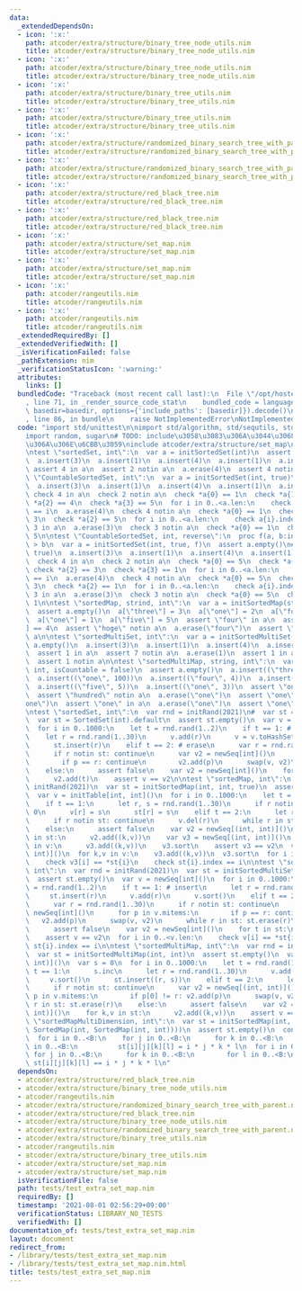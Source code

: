 ```yaml
---
data:
  _extendedDependsOn:
  - icon: ':x:'
    path: atcoder/extra/structure/binary_tree_node_utils.nim
    title: atcoder/extra/structure/binary_tree_node_utils.nim
  - icon: ':x:'
    path: atcoder/extra/structure/binary_tree_node_utils.nim
    title: atcoder/extra/structure/binary_tree_node_utils.nim
  - icon: ':x:'
    path: atcoder/extra/structure/binary_tree_utils.nim
    title: atcoder/extra/structure/binary_tree_utils.nim
  - icon: ':x:'
    path: atcoder/extra/structure/binary_tree_utils.nim
    title: atcoder/extra/structure/binary_tree_utils.nim
  - icon: ':x:'
    path: atcoder/extra/structure/randomized_binary_search_tree_with_parent.nim
    title: atcoder/extra/structure/randomized_binary_search_tree_with_parent.nim
  - icon: ':x:'
    path: atcoder/extra/structure/randomized_binary_search_tree_with_parent.nim
    title: atcoder/extra/structure/randomized_binary_search_tree_with_parent.nim
  - icon: ':x:'
    path: atcoder/extra/structure/red_black_tree.nim
    title: atcoder/extra/structure/red_black_tree.nim
  - icon: ':x:'
    path: atcoder/extra/structure/red_black_tree.nim
    title: atcoder/extra/structure/red_black_tree.nim
  - icon: ':x:'
    path: atcoder/extra/structure/set_map.nim
    title: atcoder/extra/structure/set_map.nim
  - icon: ':x:'
    path: atcoder/extra/structure/set_map.nim
    title: atcoder/extra/structure/set_map.nim
  - icon: ':x:'
    path: atcoder/rangeutils.nim
    title: atcoder/rangeutils.nim
  - icon: ':x:'
    path: atcoder/rangeutils.nim
    title: atcoder/rangeutils.nim
  _extendedRequiredBy: []
  _extendedVerifiedWith: []
  _isVerificationFailed: false
  _pathExtension: nim
  _verificationStatusIcon: ':warning:'
  attributes:
    links: []
  bundledCode: "Traceback (most recent call last):\n  File \"/opt/hostedtoolcache/Python/3.9.6/x64/lib/python3.9/site-packages/onlinejudge_verify/documentation/build.py\"\
    , line 71, in _render_source_code_stat\n    bundled_code = language.bundle(stat.path,\
    \ basedir=basedir, options={'include_paths': [basedir]}).decode()\n  File \"/opt/hostedtoolcache/Python/3.9.6/x64/lib/python3.9/site-packages/onlinejudge_verify/languages/nim.py\"\
    , line 86, in bundle\n    raise NotImplementedError\nNotImplementedError\n"
  code: "import std/unittest\n\nimport std/algorithm, std/sequtils, std/sets, std/tables\n\
    import random, sugar\n# TODO: include\u3058\u3083\u306A\u3044\u3068\u3060\u3081\
    \u306A\u306E\u6CBB\u3059\ninclude atcoder/extra/structure/set_map\n#{.checks:on.}\n\
    \ntest \"sortedSet, int\":\n  var a = initSortedSet(int)\n  assert a.empty()\n\
    \  a.insert(3)\n  a.insert(1)\n  a.insert(4)\n  a.insert(1)\n  a.insert(5)\n \
    \ assert 4 in a\n  assert 2 notin a\n  a.erase(4)\n  assert 4 notin a\n\ntest\
    \ \"CountableSortedSet, int\":\n  var a = initSortedSet(int, true)\n  assert a.empty()\n\
    \  a.insert(3)\n  a.insert(1)\n  a.insert(4)\n  a.insert(1)\n  a.insert(5)\n \
    \ check 4 in a\n  check 2 notin a\n  check *a{0} == 1\n  check *a{1} == 3\n  check\
    \ *a{2} == 4\n  check *a{3} == 5\n  for i in 0..<a.len:\n    check a{i}.index\
    \ == i\n  a.erase(4)\n  check 4 notin a\n  check *a{0} == 1\n  check *a{1} ==\
    \ 3\n  check *a{2} == 5\n  for i in 0..<a.len:\n    check a{i}.index == i\n  check\
    \ 3 in a\n  a.erase(3)\n  check 3 notin a\n  check *a{0} == 1\n  check *a{1} ==\
    \ 5\n\ntest \"CountableSortedSet, int, reverse\":\n  proc f(a, b:int):bool = a\
    \ > b\n  var a = initSortedSet(int, true, f)\n  assert a.empty()\n#  var a = initSortedSet(int,\
    \ true)\n  a.insert(3)\n  a.insert(1)\n  a.insert(4)\n  a.insert(1)\n  a.insert(5)\n\
    \  check 4 in a\n  check 2 notin a\n  check *a{0} == 5\n  check *a{1} == 4\n \
    \ check *a{2} == 3\n  check *a{3} == 1\n  for i in 0..<a.len:\n    check a{i}.index\
    \ == i\n  a.erase(4)\n  check 4 notin a\n  check *a{0} == 5\n  check *a{1} ==\
    \ 3\n  check *a{2} == 1\n  for i in 0..<a.len:\n    check a{i}.index == i\n  check\
    \ 3 in a\n  a.erase(3)\n  check 3 notin a\n  check *a{0} == 5\n  check *a{1} ==\
    \ 1\n\ntest \"sortedMap, strind, int\":\n  var a = initSortedMap(string, int)\n\
    \  assert a.empty()\n  a[\"three\"] = 3\n  a[\"one\"] = 2\n  a[\"four\"] = 4\n\
    \  a[\"one\"] = 1\n  a[\"five\"] = 5\n  assert \"four\" in a\n  assert a[\"four\"\
    ] == 4\n  assert \"hoge\" notin a\n  a.erase(\"four\")\n  assert \"four\" notin\
    \ a\n\ntest \"sortedMultiSet, int\":\n  var a = initSortedMultiSet(int)\n  assert\
    \ a.empty()\n  a.insert(3)\n  a.insert(1)\n  a.insert(4)\n  a.insert(1)\n  a.insert(5)\n\
    \  assert 1 in a\n  assert 7 notin a\n  a.erase(1)\n  assert 1 in a\n  a.erase(1)\n\
    \  assert 1 notin a\n\ntest \"sortedMultiMap, string, int\":\n  var a = initSortedMultiMap(string,\
    \ int, isCountable = false)\n  assert a.empty()\n  a.insert((\"three\", 3))\n\
    \  a.insert((\"one\", 100))\n  a.insert((\"four\", 4))\n  a.insert((\"one\", 1))\n\
    \  a.insert((\"five\", 5))\n  a.insert((\"one\", 3))\n  assert \"one\" in a\n\
    \  assert \"hundred\" notin a\n  a.erase(\"one\")\n  assert \"one\" in a\n  a.erase(\"\
    one\")\n  assert \"one\" in a\n  a.erase(\"one\")\n  assert \"one\" notin a\n\n\
    \ntest \"sortedSet, int\":\n  var rnd = initRand(2021)\n#  var st = initSortedSet(int)\n\
    \  var st = SortedSet(int).default\n  assert st.empty()\n  var v = newSeq[int]()\n\
    \  for i in 0..1000:\n    let t = rnd.rand(1..2)\n    if t == 1: # insert\n  \
    \    let r = rnd.rand(1..30)\n      v.add(r)\n      v = v.toHashSet.toSeq.sorted\n\
    \      st.insert(r)\n    elif t == 2: # erase\n      var r = rnd.rand(1..30)\n\
    \      if r notin st: continue\n      var v2 = newSeq[int]()\n      for p in v.mitems:\n\
    \        if p == r: continue\n        v2.add(p)\n      swap(v, v2)\n      st.erase(r)\n\
    \    else:\n      assert false\n    var v2 = newSeq[int]()\n    for t in st:\n\
    \      v2.add(t)\n    assert v == v2\n\ntest \"sortedMap, int\":\n  var rnd =\
    \ initRand(2021)\n  var st = initSortedMap(int, int, true)\n  assert st.empty()\n\
    \  var v = initTable[int, int]()\n  for i in 0..1000:\n    let t = rnd.rand(1..2)\n\
    \    if t == 1:\n      let r, s = rnd.rand(1..30)\n      if r notin v: v[r] =\
    \ 0\n      v[r] = s\n      st[r] = s\n    elif t == 2:\n      let r = rnd.rand(1..30)\n\
    \      if r notin st: continue\n      v.del(r)\n      while r in st: st.erase(r)\n\
    \    else:\n      assert false\n    var v2 = newSeq[(int, int)]()\n    for k,v\
    \ in st:\n      v2.add((k,v))\n    var v3 = newSeq[(int, int)]()\n    for k,v\
    \ in v:\n      v3.add((k,v))\n    v3.sort\n    assert v3 == v2\n  var v3 = newSeq[(int,\
    \ int)]()\n  for k,v in v:\n    v3.add((k,v))\n  v3.sort\n  for i in 0..<v.len:\n\
    \    check v3[i] == *st{i}\n    check st{i}.index == i\n\ntest \"sortedMultiSet,\
    \ int\":\n  var rnd = initRand(2021)\n  var st = initSortedMultiSet(int, true)\n\
    \  assert st.empty()\n  var v = newSeq[int]()\n  for i in 0..1000:\n    let t\
    \ = rnd.rand(1..2)\n    if t == 1: # insert\n      let r = rnd.rand(1..30)\n \
    \     st.insert(r)\n      v.add(r)\n      v.sort()\n    elif t == 2: # erase\n\
    \      var r = rnd.rand(1..30)\n      if r notin st: continue\n      var v2 =\
    \ newSeq[int]()\n      for p in v.mitems:\n        if p == r: continue\n     \
    \   v2.add(p)\n      swap(v, v2)\n      while r in st: st.erase(r)\n    else:\n\
    \      assert false\n    var v2 = newSeq[int]()\n    for t in st:\n      v2.add(t)\n\
    \    assert v == v2\n  for i in 0..<v.len:\n    check v[i] == *st{i}\n    check\
    \ st{i}.index == i\n\ntest \"sortedMultiMap, int\":\n  var rnd = initRand(2021)\n\
    \  var st = initSortedMultiMap(int, int)\n  assert st.empty()\n  var v = newSeq[(int,\
    \ int)]()\n  var s = 0\n  for i in 0..1000:\n    let t = rnd.rand(1..2)\n    if\
    \ t == 1:\n      s.inc\n      let r = rnd.rand(1..30)\n      v.add((r, s))\n \
    \     v.sort()\n      st.insert((r, s))\n    elif t == 2:\n      let r = rnd.rand(1..30)\n\
    \      if r notin st: continue\n      var v2 = newSeq[(int, int)]()\n      for\
    \ p in v.mitems:\n        if p[0] != r: v2.add(p)\n      swap(v, v2)\n      while\
    \ r in st: st.erase(r)\n    else:\n      assert false\n    var v2 = newSeq[(int,\
    \ int)]()\n    for k,v in st:\n      v2.add((k,v))\n    assert v == v2\n\ntest\
    \ \"sortedMapMultiDimension, int\":\n  var st = initSortedMap(int, SortedMap(int,\
    \ SortedMap(int, SortedMap(int, int))))\n  assert st.empty()\n  const B = 10\n\
    \  for i in 0..<B:\n    for j in 0..<B:\n      for k in 0..<B:\n        for l\
    \ in 0..<B:\n          st[i][j][k][l] = i * j * k * l\n  for i in 0..<B:\n   \
    \ for j in 0..<B:\n      for k in 0..<B:\n        for l in 0..<B:\n          assert\
    \ st[i][j][k][l] == i * j * k * l\n"
  dependsOn:
  - atcoder/extra/structure/red_black_tree.nim
  - atcoder/extra/structure/binary_tree_node_utils.nim
  - atcoder/rangeutils.nim
  - atcoder/extra/structure/randomized_binary_search_tree_with_parent.nim
  - atcoder/extra/structure/red_black_tree.nim
  - atcoder/extra/structure/binary_tree_node_utils.nim
  - atcoder/extra/structure/randomized_binary_search_tree_with_parent.nim
  - atcoder/extra/structure/binary_tree_utils.nim
  - atcoder/rangeutils.nim
  - atcoder/extra/structure/binary_tree_utils.nim
  - atcoder/extra/structure/set_map.nim
  - atcoder/extra/structure/set_map.nim
  isVerificationFile: false
  path: tests/test_extra_set_map.nim
  requiredBy: []
  timestamp: '2021-08-01 02:56:29+09:00'
  verificationStatus: LIBRARY_NO_TESTS
  verifiedWith: []
documentation_of: tests/test_extra_set_map.nim
layout: document
redirect_from:
- /library/tests/test_extra_set_map.nim
- /library/tests/test_extra_set_map.nim.html
title: tests/test_extra_set_map.nim
---
```

